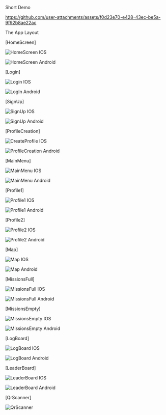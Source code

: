 Short Demo

https://github.com/user-attachments/assets/f0d23e70-e428-43ec-be5a-9f92b8ae22ac



The App Layout 


[HomeScreen]

![HomeScreen IOS](https://github.com/cetijunior/LivingApp/assets/78642663/484776d0-342b-413d-b97b-7027e9b65bb6)

![HomeScreen Android](https://github.com/cetijunior/LivingApp/assets/78642663/6e01122a-5e9c-4468-bab5-fb484b4809bd)



[Login]

![Login IOS](https://github.com/cetijunior/LivingApp/assets/78642663/5dd341cc-194e-4c12-bee3-7ae15866c69f)

![LogIn Android](https://github.com/cetijunior/LivingApp/assets/78642663/64cab45f-336f-40dc-82d3-7cc6f59c8c7d)



[SignUp]

![SignUp IOS](https://github.com/cetijunior/LivingApp/assets/78642663/280ad5ff-98ec-454c-949d-7553a33f0e27)

![SignUp Android](https://github.com/cetijunior/LivingApp/assets/78642663/c682fe5b-54d2-42c3-ab84-a273e6c428b7)



[ProfileCreation]

![CreateProfile IOS](https://github.com/cetijunior/LivingApp/assets/78642663/50621f77-cb2b-4ea6-89ad-c558aca750cd)

![ProfileCreation Android](https://github.com/cetijunior/LivingApp/assets/78642663/0231bd51-d413-432e-8982-1eee852837c9)



[MainMenu]

![MainMenu IOS](https://github.com/cetijunior/LivingApp/assets/78642663/b48181f7-e9eb-448f-bbc7-a677eb9e0398)

![MainMenu Android](https://github.com/cetijunior/LivingApp/assets/78642663/9e6fc3e0-3bf7-4ca1-ad43-c3a678ebed46)



[Profile1]

![Profile1 IOS](https://github.com/cetijunior/LivingApp/assets/78642663/54f20ed4-32b9-47f0-8413-4f53161baadd)

![Profile1 Android](https://github.com/cetijunior/LivingApp/assets/78642663/cd51d044-2adb-4403-8eda-87d2324cedaa)



[Profile2]

![Profile2 IOS](https://github.com/cetijunior/LivingApp/assets/78642663/1ad4be8d-142b-4063-8488-f2354f987bc6)

![Profile2 Android](https://github.com/cetijunior/LivingApp/assets/78642663/3e1b6f43-2540-4d80-8dae-12e95eda447b)



[Map]

![Map IOS](https://github.com/cetijunior/LivingApp/assets/78642663/f795d2bc-a606-4d54-a7f9-53a981b2ccdb)

![Map Android](https://github.com/cetijunior/LivingApp/assets/78642663/0130b5ae-01fb-483b-8180-019c9518c2fa)



[MissionsFull]

![MissionsFull IOS](https://github.com/cetijunior/LivingApp/assets/78642663/23654460-ae85-4719-9d86-81d8d24c3c9b)

![MissionsFull Android](https://github.com/cetijunior/LivingApp/assets/78642663/3dd5824b-3c53-4552-9ab1-bf5fa43a7c5a)



[MissionsEmpty]

![MissionsEmpty IOS](https://github.com/cetijunior/LivingApp/assets/78642663/cae981e1-ade7-4f76-b2fe-466b270c96d6)

![MissionsEmpty Android](https://github.com/cetijunior/LivingApp/assets/78642663/9e0c327b-5977-4c81-9be4-862173b76264)



[LogBoard]

![LogBoard IOS](https://github.com/cetijunior/LivingApp/assets/78642663/84caaeb0-910a-4bdb-8216-f9be31d8447a)

![LogBoard Android](https://github.com/cetijunior/LivingApp/assets/78642663/6fc1fcde-ebda-4566-8c82-5eaf5572e40a)




[LeaderBoard]

![LeaderBoard IOS](https://github.com/cetijunior/LivingApp/assets/78642663/34a53449-ef6d-41da-95b5-f7131ffcdd0f)

![LeaderBoard Android](https://github.com/cetijunior/LivingApp/assets/78642663/036e2155-5e54-44f0-9553-f1633299dfe6)



[QrScanner]

![QrScanner](https://github.com/cetijunior/LivingApp/assets/78642663/dcc78e67-9f3f-489e-8245-3dbb75a19bd6)


